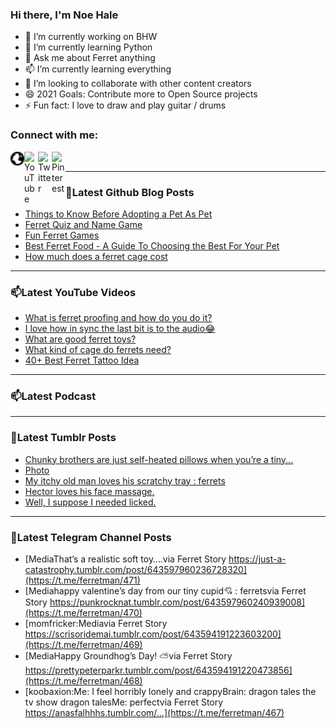 ### Hi there, I'm Noe Hale

- 🔭 I’m currently working on BHW
- 🌱 I’m currently learning Python
- 💬 Ask me about Ferret anything
- 📫 I’m currently learning everything
- 🔭 I’m looking to collaborate with other content creators
- 😄 2021 Goals: Contribute more to Open Source projects
- ⚡ Fun fact: I love to draw and play guitar / drums

### Connect with me:

[<img align="left" alt="ferretvoice.com" width="22px" src="https://raw.githubusercontent.com/iconic/open-iconic/master/svg/globe.svg" />](https://ferretvoice.com)
[<img align="left" alt="YouTube" width="22px" src="https://cdn.jsdelivr.net/npm/simple-icons@v3/icons/youtube.svg" />](https://www.youtube.com/channel/UCk665XTfaMLVwFVWUmgnDiw)
[<img align="left" alt="Twitter" width="22px" src="https://cdn.jsdelivr.net/npm/simple-icons@v3/icons/twitter.svg" />](https://twitter.com/voiceferret)
[<img align="left" alt="Pinterest" width="22px" src="https://cdn.jsdelivr.net/npm/simple-icons@v3/icons/pinterest.svg" />](https://www.pinterest.com/voiceferret/)

<br />

---
### 🔭Latest Github Blog Posts
<!-- GITHUB:START -->
- [Things to Know Before Adopting a Pet As Pet](http://noehale.github.io/things-to-know-before-adopting-a-pet-as-pet/)
- [Ferret Quiz and Name Game](http://noehale.github.io/ferret-quiz/)
- [Fun Ferret Games](http://noehale.github.io/fun-ferret-games/)
- [Best Ferret Food - A Guide To Choosing the Best For Your Pet](http://noehale.github.io/best-ferret-food/)
- [How much does a ferret cage cost](http://noehale.github.io/how-much-does-a-ferret-cage-cost/)
<!-- GITHUB:END -->
---
### 📫Latest YouTube Videos

<!-- YOUTUBE:START -->
- [What is ferret proofing and how do you do it?](https://www.youtube.com/watch?v=81Syh_DJBQQ)
- [I love how in sync the last bit is to the audio😂](https://www.youtube.com/watch?v=WHBeGHwSlGY)
- [What are good ferret toys?](https://www.youtube.com/watch?v=tPxRilBzc0s)
- [What kind of cage do ferrets need?](https://www.youtube.com/watch?v=xzz6hC3sR5A)
- [40+ Best Ferret Tattoo Idea](https://www.youtube.com/watch?v=KIKqduR6Xcs)
<!-- YOUTUBE:END -->

---
### 📫Latest Podcast

<!-- PODCAST:START -->
<!-- PODCAST:END -->
---
### 📝Latest Tumblr Posts

<!-- TUMBLR:START -->
- [Chunky brothers are just self-heated pillows when you’re a tiny...](https://come-forth-into-the-light.tumblr.com/post/643635712185581568)
- [Photo](https://come-forth-into-the-light.tumblr.com/post/643590488079958016)
- [My itchy old man loves his scratchy tray : ferrets](https://come-forth-into-the-light.tumblr.com/post/643567785996419072)
- [Hector loves his face massage.](https://come-forth-into-the-light.tumblr.com/post/643545124038672384)
- [Well, I suppose I needed licked.](https://come-forth-into-the-light.tumblr.com/post/643499831607918592)
<!-- TUMBLR:END -->
---
### 📝Latest Telegram Channel Posts

<!-- TELEGRAM:START -->
- [MediaThat’s a realistic soft toy….via Ferret Story https://just-a-catastrophy.tumblr.com/post/643597960236728320](https://t.me/ferretman/471)
- [Mediahappy valentine’s day from our tiny cupid💘 : ferretsvia Ferret Story https://punkrocknat.tumblr.com/post/643597960240939008](https://t.me/ferretman/470)
- [momfricker:Mediavia Ferret Story https://scrisoridemai.tumblr.com/post/643594191223603200](https://t.me/ferretman/469)
- [MediaHappy Groundhog’s Day! ⛅️via Ferret Story https://prettypeterparkr.tumblr.com/post/643594191220473856](https://t.me/ferretman/468)
- [koobaxion:Me: I feel horribly lonely and crappyBrain: dragon tales the tv show dragon talesMe: perfectvia Ferret Story https://anasfalhhhs.tumblr.com/...](https://t.me/ferretman/467)
<!-- TELEGRAM:END -->
